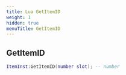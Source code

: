 ```yaml
---
title: Lua GetItemID
weight: 1
hidden: true
menuTitle: GetItemID
---
```

## GetItemID
```lua
ItemInst:GetItemID(number slot); -- number
```
